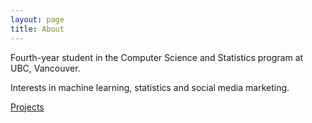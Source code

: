 ```yaml
---
layout: page
title: About
---
```


Fourth-year student in the Computer Science and Statistics program at UBC, Vancouver. 

Interests in machine learning, statistics and social media marketing. 

[Projects](https://github.com/evmarts)



